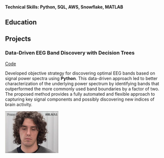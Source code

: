 
#### Technical Skills: Python, SQL, AWS, Snowflake, MATLAB

## Education

## Projects
### Data-Driven EEG Band Discovery with Decision Trees
[Code](https://www.mdpi.com/1424-8220/22/8/3048)

Developed objective strategy for discovering optimal EEG bands based on signal power spectra using **Python**. This data-driven approach led to better characterization of the underlying power spectrum by identifying bands that outperformed the more commonly used band boundaries by a factor of two. The proposed method provides a fully automated and flexible approach to capturing key signal components and possibly discovering new indices of brain activity.

![EEG Band Discovery](/assets/img/5-9302898x11.jpeg)


